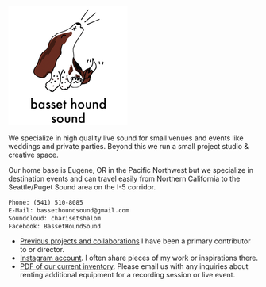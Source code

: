 ![](logo.png)

We specialize in high quality live sound for small venues and events like weddings and private parties. Beyond this we run a small project studio & creative space.

Our home base is Eugene, OR in the Pacific Northwest but we specialize in destination events and can travel easily from Northern California to the Seattle/Puget Sound area on the I-5 corridor.

```
Phone: (541) 510-8085
E-Mail: bassethoundsound@gmail.com
Soundcloud: charisetshalom
Facebook: BassetHoundSound
```

 - [Previous projects and collaborations](https://drive.google.com/folderview?id=0ByY55d6SW4s1Tkl2U1l3ajlLZFU&usp=sharing) I have been a primary contributor to or director.
 - [Instagram account](https://www.instagram.com/bassethoundsound/). I often share pieces of my work or inspirations there.
 - [PDF of our current inventory](inventory.pdf). Please email us with any inquiries about renting additional equipment for a recording session or live event.

<style>
.container {
    max-width: 980px;
   }
</style>
